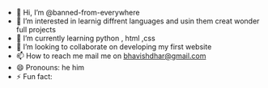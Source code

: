 - 👋 Hi, I’m @banned-from-everywhere
- 👀 I’m interested in learnig diffrent languages and usin them creat wonder full projects
- 🌱 I’m currently learning python , html ,css
- 💞️ I’m looking to collaborate on developing my first website
- 📫 How to reach me mail me on bhavishdhar@gmail.com
- 😄 Pronouns: he him
- ⚡ Fun fact:

<!---
banned-from-everywhere/banned-from-everywhere is a ✨ special ✨ repository because its `README.md` (this file) appears on your GitHub profile.
You can click the Preview link to take a look at your changes.
--->

